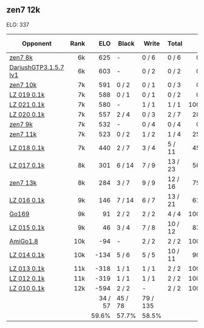 ## zen7 12k ##

ELO: 337

Opponent | Rank | ELO | Black | Write | Total | Win rate
---------|-----:|----:|-------|-------|-------|-------:
[zen7 8k](zen7%208k.md) | 6k | 625 | - | 0 / 6 | 0 / 6 | 0.0%
[DariushGTP3.1.5.7 lv1](DariushGTP3.1.5.7%20lv1.md) | 6k | 603 | - | 0 / 2 | 0 / 2 | 0.0%
[zen7 10k](zen7%2010k.md) | 7k | 591 | 0 / 2 | 0 / 1 | 0 / 3 | 0.0%
[LZ 019 0.1k](LZ%20019%200.1k.md) | 7k | 588 | 0 / 1 | 0 / 1 | 0 / 2 | 0.0%
[LZ 021 0.1k](LZ%20021%200.1k.md) | 7k | 580 | - | 1 / 1 | 1 / 1 | 100.0%
[LZ 020 0.1k](LZ%20020%200.1k.md) | 7k | 557 | 2 / 4 | 0 / 3 | 2 / 7 | 28.6%
[zen7 9k](zen7%209k.md) | 7k | 532 | - | 0 / 4 | 0 / 4 | 0.0%
[zen7 11k](zen7%2011k.md) | 7k | 523 | 0 / 2 | 1 / 2 | 1 / 4 | 25.0%
[LZ 018 0.1k](LZ%20018%200.1k.md) | 7k | 440 | 2 / 7 | 3 / 4 | 5 / 11 | 45.5%
[LZ 017 0.1k](LZ%20017%200.1k.md) | 8k | 301 | 6 / 14 | 7 / 9 | 13 / 23 | 56.5%
[zen7 13k](zen7%2013k.md) | 8k | 284 | 3 / 7 | 9 / 9 | 12 / 16 | 75.0%
[LZ 016 0.1k](LZ%20016%200.1k.md) | 9k | 146 | 7 / 14 | 6 / 7 | 13 / 21 | 61.9%
[Go169](Go169.md) | 9k | 91 | 2 / 2 | 2 / 2 | 4 / 4 | 100.0%
[LZ 015 0.1k](LZ%20015%200.1k.md) | 9k | 46 | 3 / 4 | 7 / 8 | 10 / 12 | 83.3%
[AmiGo1.8](AmiGo1.8.md) | 10k | -94 | - | 2 / 2 | 2 / 2 | 100.0%
[LZ 014 0.1k](LZ%20014%200.1k.md) | 10k | -134 | 5 / 6 | 5 / 5 | 10 / 11 | 90.9%
[LZ 013 0.1k](LZ%20013%200.1k.md) | 11k | -318 | 1 / 1 | 1 / 1 | 2 / 2 | 100.0%
[LZ 012 0.1k](LZ%20012%200.1k.md) | 11k | -319 | 1 / 1 | 1 / 1 | 2 / 2 | 100.0%
[LZ 010 0.1k](LZ%20010%200.1k.md) | 12k | -594 | 2 / 2 | - | 2 / 2 | 100.0%
 | | | 34 / 57 | 45 / 78 | 79 / 135 | 
 | | | 59.6% | 57.7% | 58.5% | 

